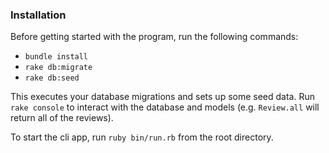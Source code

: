 ### Installation
Before getting started with the program, run the following commands:
* `bundle install`
* `rake db:migrate`
* `rake db:seed`

This executes your database migrations and sets up some seed data. Run `rake console` to interact with the database and models (e.g. `Review.all` will return all of the reviews).

To start the cli app, run `ruby bin/run.rb` from the root directory. 